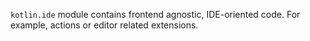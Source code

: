 `kotlin.ide` module contains frontend agnostic, IDE-oriented code. For example, actions or editor related extensions. 
